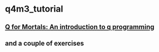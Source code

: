 # q4m3_tutorial

## [Q for Mortals: An introduction to q programming](https://code.kx.com/q4m3/)
## and a couple of exercises
